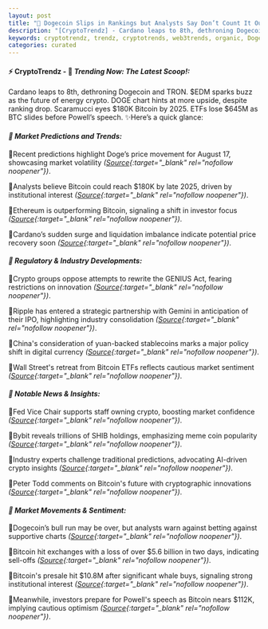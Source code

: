 ```yaml
---
layout: post
title: "🌇 Dogecoin Slips in Rankings but Analysts Say Don’t Count It Out"
description: "[CryptoTrendz] - Cardano leaps to 8th, dethroning Dogecoin and TRON. $EDM sparks buzz as the future of energy crypto. DOGE chart hints at more upside, despite ranking drop. Scaramucci eyes $180K Bitcoin by 2025. ETFs lose $645M as BTC slides before Powell’s speech."
keywords: cryptotrendz, trendz, cryptotrends, web3trends, organic, Dogecoin, XRP, BTC, Doge, Crypto, Bitcoin, stablecoins
categories: curated
---
```


#### ⚡ CryptoTrendz - 📌 *Trending Now: The Latest Scoop!:*

Cardano leaps to 8th, dethroning Dogecoin and TRON. $EDM sparks buzz as the future of energy crypto. DOGE chart hints at more upside, despite ranking drop. Scaramucci eyes $180K Bitcoin by 2025. ETFs lose $645M as BTC slides before Powell’s speech. ✨Here’s a quick glance:


#### *🔖  Market Predictions and Trends:*  

🔹Recent predictions highlight Doge’s price movement for August 17, showcasing market volatility *([Source](https://s.avyag.com/kb8y){:target="_blank" rel="nofollow noopener"})*.  

🔹Analysts believe Bitcoin could reach $180K by late 2025, driven by institutional interest *([Source](https://s.avyag.com/9guj){:target="_blank" rel="nofollow noopener"})*.  

🔹Ethereum is outperforming Bitcoin, signaling a shift in investor focus *([Source](https://s.avyag.com/ac0g){:target="_blank" rel="nofollow noopener"})*.  

🔹Cardano’s sudden surge and liquidation imbalance indicate potential price recovery soon *([Source](https://s.avyag.com/e1jk){:target="_blank" rel="nofollow noopener"})*.  

#### *🔖  Regulatory & Industry Developments:*  

🔹Crypto groups oppose attempts to rewrite the GENIUS Act, fearing restrictions on innovation *([Source](https://s.avyag.com/51th){:target="_blank" rel="nofollow noopener"})*.  

🔹Ripple has entered a strategic partnership with Gemini in anticipation of their IPO, highlighting industry consolidation *([Source](https://s.avyag.com/mygb){:target="_blank" rel="nofollow noopener"})*.  

🔹China's consideration of yuan-backed stablecoins marks a major policy shift in digital currency *([Source](https://s.avyag.com/2agw){:target="_blank" rel="nofollow noopener"})*.  

🔹Wall Street's retreat from Bitcoin ETFs reflects cautious market sentiment *([Source](https://s.avyag.com/tn8o){:target="_blank" rel="nofollow noopener"})*.  

#### *🔖  Notable News & Insights:*  

🔹Fed Vice Chair supports staff owning crypto, boosting market confidence *([Source](https://s.avyag.com/0eg1){:target="_blank" rel="nofollow noopener"})*.  

🔹Bybit reveals trillions of SHIB holdings, emphasizing meme coin popularity *([Source](https://s.avyag.com/uwb9){:target="_blank" rel="nofollow noopener"})*.  

🔹Industry experts challenge traditional predictions, advocating AI-driven crypto insights *([Source](https://s.avyag.com/dvfa){:target="_blank" rel="nofollow noopener"})*.  

🔹Peter Todd comments on Bitcoin's future with cryptographic innovations *([Source](https://s.avyag.com/2bu7){:target="_blank" rel="nofollow noopener"})*.  

#### *🔖  Market Movements & Sentiment:*  

🔹Dogecoin’s bull run may be over, but analysts warn against betting against supportive charts *([Source](https://s.avyag.com/ueh1){:target="_blank" rel="nofollow noopener"})*.  

🔹Bitcoin hit exchanges with a loss of over $5.6 billion in two days, indicating sell-offs *([Source](https://s.avyag.com/mfjb){:target="_blank" rel="nofollow noopener"})*.  

🔹Bitcoin's presale hit $10.8M after significant whale buys, signaling strong institutional interest *([Source](https://s.avyag.com/xqzd){:target="_blank" rel="nofollow noopener"})*.  

🔹Meanwhile, investors prepare for Powell's speech as Bitcoin nears $112K, implying cautious optimism *([Source](https://s.avyag.com/r483){:target="_blank" rel="nofollow noopener"})*.
